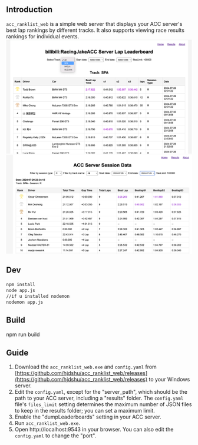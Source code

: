 ## Introduction
`acc_ranklist_web` is a simple web server that displays your ACC server's best lap rankings by different tracks. It also supports viewing race results rankings for individual events.
![example](example.jpg)
![example2](example2.jpg)

## Dev
```
npm install
node app.js
//if u installed nodemon
nodemon app.js
```
## Build 
npm run build

## Guide
1. Download the `acc_ranklist_web.exe` and `config.yaml` from [https://github.com/hjdshu/acc_ranklist_web/releases](https://github.com/hjdshu/acc_ranklist_web/releases) to your Windows server.
2. Edit the `config.yaml`, except for the "server_path", which should be the path to your ACC server, including a "results" folder. The `config.yaml` file's `files_limit` setting determines the maximum number of JSON files to keep in the results folder; you can set a maximum limit.
3. Enable the "dumpLeaderboards" setting in your ACC server.
4. Run `acc_ranklist_web.exe`.
5. Open http://localhost:9543 in your browser. You can also edit the `config.yaml` to change the "port".

